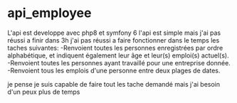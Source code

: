 # api_employee
L'api est developpe avec php8 et symfony 6
l'api est simple mais j'ai pas réussi a finir dans 3h
j'ai pas réussi a faire fonctionner dans le temps les taches suivantes:
-Renvoient toutes les personnes enregistrées par ordre alphabétique, et indiquent également leur âge et leur(s) emploi(s) actuel(s).
-Renvoient toutes les personnes ayant travaillé pour une entreprise donnée.
-Renvoient tous les emplois d'une personne entre deux plages de dates.

je pense je suis capable de faire tout les tache demandé mais j'ai besoin d'un peux plus de temps
